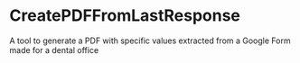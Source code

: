 # CreatePDFFromLastResponse
A tool to generate a PDF with specific values extracted from a Google Form made for a dental office

